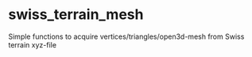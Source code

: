 # swiss_terrain_mesh
Simple functions to acquire vertices/triangles/open3d-mesh from Swiss terrain xyz-file
